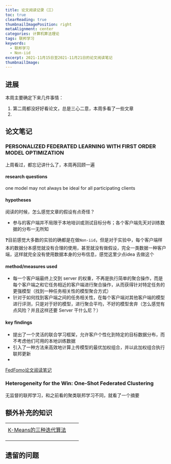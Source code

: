 ```yaml
---
title: 论文阅读记录（三）
toc: true
clearReading: true
thumbnailImagePosition: right
metaAlignment: center
categories: 计算机算法理论
tags: 联邦学习
keywords:
  - 联邦学习
  - Non-iid
excerpt: 2021-11月15日至2021-11月21日的论文阅读笔记
thumbnailImage:
---
```

## 进展

本周主要确定下来几件事情：

1. 第二周都没好好看论文，总是三心二意，本周多看了一些文章
2. 

## 论文笔记

### PERSONALIZED FEDERATED LEARNING WITH FIRST ORDER MODEL OPTIMIZATION

上周看过，都忘记讲什么了，本周再回顾一遍
#### research questions

one model may not always be ideal for all participating clients

#### hypotheses

阅读的时候，怎么感觉文章的假设有点奇怪？

- 参与的客户端并不局限于本地培训或测试目标分布；各个客户端先天对训练数据的分布一无所知



:question:目前感觉大多数的实验的确都是在做`Non-iid`，但是对于实验中，每个客户端样本的数据分本感觉就没有合理的使用，甚至就没有做假设，完全一类数据一种客户端，这样就完全没有使用数据本身的分布信息，感觉这里少点idea 去做这个

#### method/measures used

- 每一个客户端最终上交到 server 的权重，不再是执行简单的聚合操作，而是每个客户端之和它任务相近的客户端进行聚合操作，从而获得针对特定任务的更强模型（找到一种任务相关性的模型聚合方式）
- 针对于如何找到客户端之间的任务相关性，在每个客户端对其他客户端的模型进行评测，只是对于好的模型，进行聚合平均，不好的模型舍弃（怎么感觉有点风险？并且这样还要 Server 干什么尼？）

#### key findings

- 提出了一个灵活的联合学习框架，允许客户个性化到特定的目标数据分布，而不考虑他们可用的本地训练数据
- 引入了一种方法来高效地计算上传模型的最优加权组合，并以此加权组合执行联邦更新
- 

[FedFomo论文阅读笔记](https://blog.csdn.net/weixin_42534493/article/details/119759371)

### Heterogeneity for the Win: One-Shot Federated Clustering

无监督的联邦学习，和之前看的聚类联邦学习不同，就看了一个摘要




## 额外补充的知识

|                                                              |      |      |
| :----------------------------------------------------------: | :--: | :--: |
|                                                              |      |      |
| [K-Means的三种迭代算法](https://blog.csdn.net/joeland209/article/details/72147763) |      |      |
|                                                              |      |      |
|                                                              |      |      |
|                                                              |      |      |



## 遗留的问题



